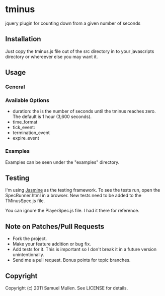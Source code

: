 # tminus

jquery plugin for counting down from a given number of seconds

## Installation

Just copy the tminus.js file out of the src directory in to your javascripts directory or whereever else you may want it.

## Usage

### General

### Available Options

* duration: the is the number of seconds until the tminus reaches zero. The default is 1 hour (3,600 seconds).
* time_format
* tick_event:
* termination_event
* expire_event

### Examples

Examples can be seen under the "examples" directory.

## Testing

I'm using [Jasmine](https://github.com/pivotal/jasmine) as the testing framework. To see the tests run, open the SpecRunner.html in a browser. New tests need to be added to the TMinusSpec.js file.

You can ignore the PlayerSpec.js file. I had it there for reference.

## Note on Patches/Pull Requests

* Fork the project.
* Make your feature addition or bug fix.
* Add tests for it. This is important so I don't break it in a
  future version unintentionally.
* Send me a pull request. Bonus points for topic branches.

## Copyright

Copyright (c) 2011 Samuel Mullen. See LICENSE for details.
